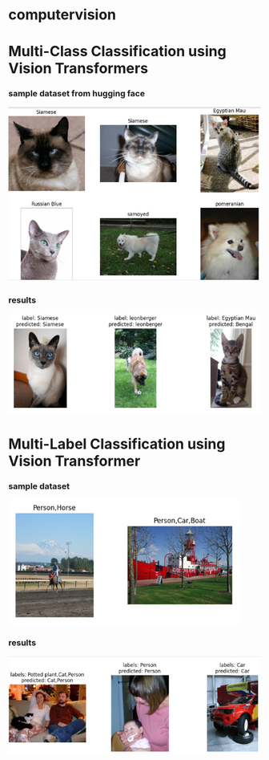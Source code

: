 # computervision

# Multi-Class Classification using Vision Transformers
### sample dataset from hugging face
![alt text](image.png)

### results
![alt text](image-1.png)

# Multi-Label Classification using Vision Transformer

### sample dataset
![alt text](image-2.png)

### results
![alt text](image-3.png)